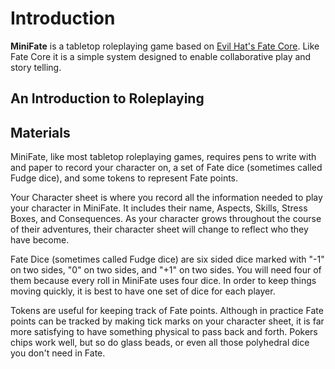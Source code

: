# Introduction

**MiniFate** is a tabletop roleplaying game based on [Evil Hat's Fate
Core](http://www.evilhat.com/home/fate-core/). Like Fate Core it is a simple
system designed to enable collaborative play and story telling.

## An Introduction to Roleplaying

## Materials

MiniFate, like most tabletop roleplaying games, requires pens to write with
and paper to record your character on, a set of Fate dice (sometimes called
Fudge dice), and some tokens to represent Fate points.

Your Character sheet is where you record all the information needed to play
your character in MiniFate. It includes their name, Aspects, Skills,
Stress Boxes, and Consequences. As your character grows throughout the
course of their adventures, their character sheet will change to reflect who
they have become.  <!-- TODO: The previous sentence needs updating. -->

Fate Dice (sometimes called Fudge dice) are six sided dice marked with "-1"
on two sides, "0" on two sides, and "+1" on two sides. You will need four of
them because every roll in MiniFate uses four dice. In order to keep things
moving quickly, it is best to have one set of dice for each player.

Tokens are useful for keeping track of Fate points. Although in practice
Fate points can be tracked by making tick marks on your character sheet, it
is far more satisfying to have something physical to pass back and forth.
Pokers chips work well, but so do glass beads, or even all those polyhedral
dice you don't need in Fate.
